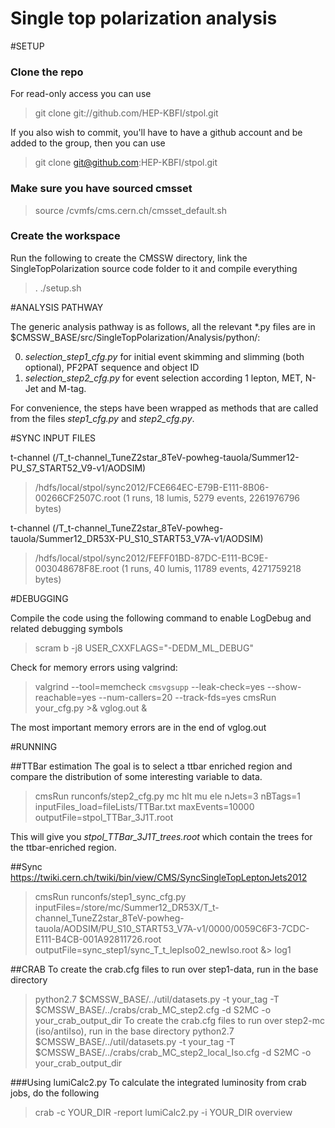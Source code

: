 Single top polarization analysis
=====

#SETUP

### Clone the repo

For read-only access you can use
>git clone git://github.com/HEP-KBFI/stpol.git

If you also wish to commit, you'll have to have a github account and be added to the group, then you can use
>git clone git@github.com:HEP-KBFI/stpol.git


### Make sure you have sourced cmsset

>source /cvmfs/cms.cern.ch/cmsset_default.sh

### Create the workspace

Run the following to create the CMSSW directory, link the SingleTopPolarization source code folder to it and compile everything
>. ./setup.sh

#ANALYSIS PATHWAY

The generic analysis pathway is as follows, all the relevant *.py files are in $CMSSW_BASE/src/SingleTopPolarization/Analysis/python/:

0. *selection_step1_cfg.py* for initial event skimming and slimming (both optional), PF2PAT sequence and object ID
1. *selection_step2_cfg.py* for event selection according 1 lepton, MET, N-Jet and M-tag.

For convenience, the steps have been wrapped as methods that are called from the files *step1_cfg.py* and *step2_cfg.py*.

#SYNC INPUT FILES

t-channel (/T_t-channel_TuneZ2star_8TeV-powheg-tauola/Summer12-PU_S7_START52_V9-v1/AODSIM)

>/hdfs/local/stpol/sync2012/FCE664EC-E79B-E111-8B06-00266CF2507C.root (1 runs, 18 lumis, 5279 events, 2261976796 bytes)

t-channel (/T_t-channel_TuneZ2star_8TeV-powheg-tauola/Summer12_DR53X-PU_S10_START53_V7A-v1/AODSIM)

>/hdfs/local/stpol/sync2012/FEFF01BD-87DC-E111-BC9E-003048678F8E.root (1 runs, 40 lumis, 11789 events, 4271759218 bytes)

#DEBUGGING

Compile the code using the following command to enable LogDebug and related debugging symbols
>scram b -j8 USER_CXXFLAGS="-DEDM_ML_DEBUG"

Check for memory errors using valgrind:

>valgrind --tool=memcheck `cmsvgsupp` --leak-check=yes --show-reachable=yes --num-callers=20 --track-fds=yes cmsRun your_cfg.py >& vglog.out &

The most important memory errors are in the end of vglog.out

#RUNNING

##TTBar estimation
The goal is to select a ttbar enriched region and compare the distribution of some interesting variable to data.
>cmsRun runconfs/step2_cfg.py mc hlt mu ele nJets=3 nBTags=1 inputFiles_load=fileLists/TTBar.txt maxEvents=10000 outputFile=stpol_TTBar_3J1T.root

This will give you *stpol_TTBar_3J1T_trees.root* which contain the trees for the ttbar-enriched region.

##Sync
https://twiki.cern.ch/twiki/bin/view/CMS/SyncSingleTopLeptonJets2012
>cmsRun runconfs/step1_sync_cfg.py inputFiles=/store/mc/Summer12_DR53X/T_t-channel_TuneZ2star_8TeV-powheg-tauola/AODSIM/PU_S10_START53_V7A-v1/0000/0059C6F3-7CDC-E111-B4CB-001A92811726.root outputFile=sync_step1/sync_T_t_lepIso02_newIso.root &> log1

##CRAB
To create the crab.cfg files to run over step1-data, run in the base directory
>python2.7 $CMSSW_BASE/../util/datasets.py -t your_tag -T $CMSSW_BASE/../crabs/crab_MC_step2.cfg -d S2MC -o your_crab_output_dir
To create the crab.cfg files to run over step2-mc (iso/antiIso), run in the base directory
>python2.7 $CMSSW_BASE/../util/datasets.py -t your_tag -T $CMSSW_BASE/../crabs/crab_MC_step2_local_Iso.cfg -d S2MC -o your_crab_output_dir


###Using lumiCalc2.py
To calculate the integrated luminosity from crab jobs, do the following
>crab -c YOUR_DIR -report
>lumiCalc2.py -i YOUR_DIR overview
